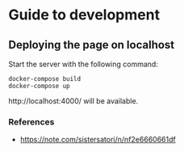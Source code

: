 # Guide to development

## Deploying the page on localhost

Start the server with the following command:

```console
docker-compose build
docker-compose up
```

http://localhost:4000/ will be available.

### References

- https://note.com/sistersatori/n/nf2e6660661df

